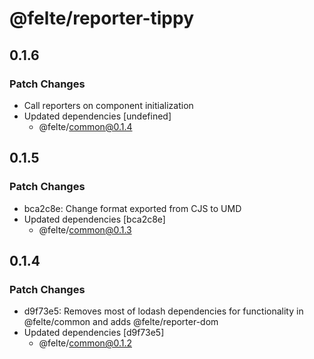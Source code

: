 # @felte/reporter-tippy

## 0.1.6

### Patch Changes

- Call reporters on component initialization
- Updated dependencies [undefined]
  - @felte/common@0.1.4

## 0.1.5

### Patch Changes

- bca2c8e: Change format exported from CJS to UMD
- Updated dependencies [bca2c8e]
  - @felte/common@0.1.3

## 0.1.4

### Patch Changes

- d9f73e5: Removes most of lodash dependencies for functionality in @felte/common and adds @felte/reporter-dom
- Updated dependencies [d9f73e5]
  - @felte/common@0.1.2
